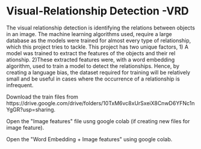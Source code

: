 # Visual-Relationship Detection -VRD
The visual relationship detection is identifying the relations between objects in an image. The machine
learning algorithms used, require a large database as the models were trained for almost every type of
relationship, which this project tries to tackle. This project has two unique factors, 1) A model was
trained to extract the features of the objects and their rel ationship. 2)These extracted features were,
with a word embedding algorithm, used to train a model to detect the relationships. Hence, by creating
a language bias, the dataset required for training will be relatively small and be useful in cases where
the occurrence of a relationship is infrequent.

<p>Download the train files from https://drive.google.com/drive/folders/10TxM6vc8xUrSxeiX8CnwD6YFNc1nYgGR?usp=sharing.</p>
<p>Open the "Image features" file usng google colab (if creating new files for image feature).</p>
<p>Open the "Word Embedding + Image features" using google colab.</p>
